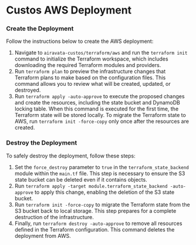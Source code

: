 # Custos AWS Deployment

### Create the Deployment

Follow the instructions below to create the AWS deployment:

1. Navigate to `airavata-custos/terraform/aws` and run the `terraform init` command to initialize the Terraform
   workspace, which includes downloading the required Terraform modules and providers.
2. Run `terraform plan` to preview the infrastructure changes that Terraform plans to make based on the configuration
   files. This command allows you to review what will be created, updated, or destroyed.
3. Run `terraform apply -auto-approve` to execute the proposed changes and create the resources, including the state
   bucket and DynamoDB locking table. When this command is executed for the first time, the Terraform state will be
   stored locally. To migrate the Terraform state to AWS, run `terraform init -force-copy` only once after the resources
   are created.

### Destroy the Deployment

To safely destroy the deployment, follow these steps:

1. Set the `force_destroy` parameter to `true` in the `terraform_state_backend` module within the `main.tf` file. This
   step is necessary to ensure the S3 state bucket can be deleted even if it contains objects.
2. Run `terraform apply -target module.terraform_state_backend -auto-approve` to apply this change, enabling the
   deletion of the S3 state bucket.
3. Run `terraform init -force-copy` to migrate the Terraform state from the S3 bucket back to local storage. This step
   prepares for a complete destruction of the infrastructure.
4. Finally, run `terraform destroy -auto-approve` to remove all resources defined in the Terraform configuration. This
   command deletes the deployment from AWS.
